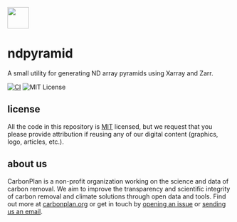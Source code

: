 <img
  src='https://carbonplan-assets.s3.amazonaws.com/monogram/dark-small.png'
  height='48'
/>

# ndpyramid

A small utility for generating ND array pyramids using Xarray and Zarr.

[![CI](https://github.com/carbonplan/ndpyramid/actions/workflows/main.yaml/badge.svg)](https://github.com/carbonplan/ndpyramid/actions/workflows/main.yaml)
![MIT License](https://badgen.net/badge/license/MIT/blue)


## license

All the code in this repository is [MIT](https://choosealicense.com/licenses/mit/) licensed, but we request that you please provide attribution if reusing any of our digital content (graphics, logo, articles, etc.).

## about us

CarbonPlan is a non-profit organization working on the science and data of carbon removal. We aim to improve the transparency and scientific integrity of carbon removal and climate solutions through open data and tools. Find out more at [carbonplan.org](https://carbonplan.org/) or get in touch by [opening an issue](https://github.com/carbonplan/ndpyramid/issues/new) or [sending us an email](mailto:hello@carbonplan.org).
